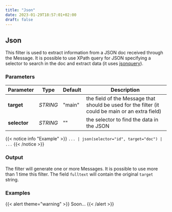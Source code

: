 ```yaml
---
title: "Json"
date: 2023-01-29T18:57:01+02:00
draft: false
---
```


## Json

This filter is used to extract information from a JSON doc received through the Message.
It is possible to use XPath query for JSON specifying a selector to search in the doc and extract data (it uses [jsonquery](https://github.com/antchfx/jsonquery)).

### Parameters

| Parameter    | Type     | Default | Description                                                                                      |
|--------------|----------|---------|--------------------------------------------------------------------------------------------------|
| **target**   | _STRING_ | "main"  | the field of the Message that should be used for the filter (it could be main or an extra field) |
| **selector** | _STRING_ | ""      | the selector to find the data in the JSON                                                        |


{{< notice info "Example" >}}
`... | json(selector="id", target="doc") | ...`
{{< /notice >}}

### Output

The filter will generate one or more Messages. It is possible to use more than 1 time this filter.
The field `fulltext` will contain the original `target` string.

### Examples

{{< alert theme="warning" >}}
Soon...
{{< /alert >}} 